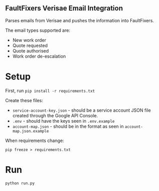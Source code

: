 FaultFixers Verisae Email Integration
-------------------------------------

Parses emails from Verisae and pushes the information into FaultFixers.

The email types supported are:
* New work order
* Quote requested
* Quote authorised
* Work order de-escalation

Setup
=====

First, run `pip install -r requirements.txt`

Create these files:

* `service-account-key.json` - should be a service account JSON file created through the Google API Console.
* `.env` - should have the keys seen in `.env.example`
* `account-map.json` - should be in the format as seen in `account-map.json.example`

When requirements change:

`pip freeze > requirements.txt`

Run
===

`python run.py`
